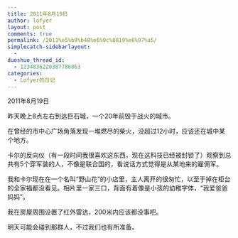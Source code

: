 ```yaml
---
title: 2011年8月19日
author: lofyer
layout: post
comments: true
permalink: /2011%e5%b9%b48%e6%9c%8819%e6%97%a5/
simplecatch-sidebarlayout:
  - 
duoshuo_thread_id:
  - 1234836220387786863
categories:
  - Lofyer的日记
---
```

2011年8月19日

昨天晚上8点左右到达巨石城，一个20年前毁于战火的城市。

在曾经的市中心广场角落发现一堆燃尽的柴火，没超过12小时，应该还在城中某个地方。

卡尔的反向仪（有一段时间我很喜欢这东西，现在这科技已经被封锁了）观察到总共有5个穿军装的人，不像是联合国的，看说话方式觉得是从某地来的雇佣军。

我和卡尔现在在一个名叫“野山花”的小店里，主人离开的很匆忙，以至于掉在柜台的全家福都没看见。相片里一家三口，背面有着像是小孩的幼稚字体，“我爱爸爸妈妈”。

我在房屋周围设置了红外雷达，200米内应该都没事吧。

明天可能会碰到那群人，不过我们也有所准备。